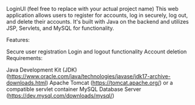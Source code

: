 LoginUI (feel free to replace with your actual project name)
This web application allows users to register for accounts, log in securely, log out, and delete their accounts. It's built with Java on the backend and utilizes JSP, Servlets, and MySQL for functionality.

Features:

Secure user registration
Login and logout functionality
Account deletion
Requirements:

Java Development Kit (JDK) (https://www.oracle.com/java/technologies/javase/jdk17-archive-downloads.html)
Apache Tomcat (https://tomcat.apache.org/) or a compatible servlet container
MySQL Database Server (https://dev.mysql.com/downloads/mysql/)
